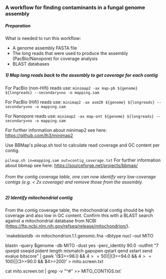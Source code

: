 ### A workflow for finding contaminants in a fungal genome assembly

##### Preparation
What is needed to run this workflow:
* A genome assembly FASTA file
* The long reads that were used to produce the assembly (PacBio/Nanopore) for coverage analysis
* BLAST databases

##### 1) Map long reads back to the assembly to get coverage for each contig
For PacBio (non-Hifi) reads use:
`minimap2 -ax map-pb ${genome} ${longreads} --secondary=no -o mapping.sam`

For PacBio (Hifi) reads use:
`minimap2 -ax asm20 ${genome} ${longreads} --secondary=no -o mapping.sam`

For Nanopore reads use:
`minimap2 -ax map-ont ${genome} ${longreads} --secondary=no -o mapping.sam`

For further information about minimap2 see here: https://github.com/lh3/minimap2

Use BBMap's pileup.sh tool to calculate read coverage and GC content per contig.

`pileup.sh in=mapping.sam out=contig_coverage.txt`
For further information about bbmap see here: https://sourceforge.net/projects/bbmap/

###### From the contig coverage table, one can now identify very low-coverage contigs (e.g. < 2x coverage) and remove those from the assembly.

##### 2) Identify mitochondrial contig

From the contig coverage table, the mitochondrial contig should be high coverage and also low in GC content.
Confirm this with a BLAST search against a mitochondrial database from NCBI (https://ftp.ncbi.nlm.nih.gov/refseq/release/mitochondrion/).

`makeblastdb -in mitochondrion.1.1.genomic.fna -dbtype nucl -out MITO

blastn -query $genome -db MITO -dust yes -perc_identity 90.0 -outfmt "7 qseqid sseqid pident length mismatch gapopen qstart qend sstart send evalue bitscore" | gawk '($3>=98.0 && $4>=50)||($3>=94.0 && $4>=100)||($3>=90.0 && $4>=200)' > mito.screen.txt

cat mito.screen.txt | grep -v "^#" >> MITO_CONTIGS.txt`
